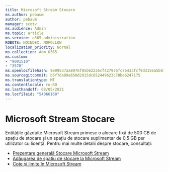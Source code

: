 ```yaml
---
title: Microsoft Stream Stocare
ms.author: pebaum
author: pebaum
manager: scotv
ms.audience: Admin
ms.topic: article
ms.service: o365-administration
ROBOTS: NOINDEX, NOFOLLOW
localization_priority: Normal
ms.collection: Adm_O365
ms.custom:
- "9001510"
- "3570"
ms.openlocfilehash: 9e09537aa8976f05b62236cf427976fc7b433fcf9d3156a5b81009c6b60a0db1
ms.sourcegitcommit: b5f7da89a650d2915dc652449623c78be6247175
ms.translationtype: MT
ms.contentlocale: ro-RO
ms.lasthandoff: 08/05/2021
ms.locfileid: "54066160"
---
```

# <a name="microsoft-stream-storage"></a>Microsoft Stream Stocare

Entitățile găzduite Microsoft Stream primesc o alocare fixă de 500 GB de spațiu de stocare și un spațiu de stocare suplimentar de 0,5 GB per utilizator cu licență.
Pentru mai multe detalii despre stocare, consultați:

- [Prezentare generală Stocare Microsoft Stream](https://docs.microsoft.com/stream/license-overview#storage)
- [Adăugarea de spațiu de stocare la Microsoft Stream](https://docs.microsoft.com/stream/storage-add-on)
- [Cote și limite în Microsoft Stream](https://docs.microsoft.com/stream/quotas-and-limitations)
